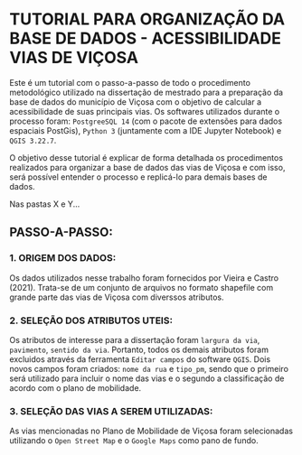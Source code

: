 # TUTORIAL PARA ORGANIZAÇÃO DA BASE DE DADOS - ACESSIBILIDADE VIAS DE VIÇOSA
Este é um tutorial com o passo-a-passo de todo o procedimento metodológico utilizado na dissertação de mestrado para a preparação da base de dados do município de Viçosa com o objetivo de calcular a acessibilidade de suas principais vias. Os softwares utilizados durante o processo foram: `PostgreeSQL 14` (com o pacote de extensões para dados espaciais PostGis), `Python 3` (juntamente com a IDE Jupyter Notebook) e `QGIS 3.22.7`.

O objetivo desse tutorial é explicar de forma detalhada os procedimentos realizados para organizar a base de dados das vias de Viçosa e com isso, será possível entender o processo e replicá-lo para demais bases de dados.

Nas pastas X e Y...

## PASSO-A-PASSO:

### **1. ORIGEM DOS DADOS:**

Os dados utilizados nesse trabalho foram fornecidos por Vieira e Castro (2021). Trata-se de um conjunto de arquivos no formato shapefile com grande parte das vias de Viçosa com diverssos atributos.

### **2. SELEÇÃO DOS ATRIBUTOS UTEIS:**

Os atributos de interesse para a dissertação foram `largura da via`, `pavimento`, `sentido da via`. Portanto, todos os demais atributos foram excluidos através da ferramenta `Editar campos` do software `QGIS`. Dois novos campos foram criados: `nome da rua` e `tipo_pm`, sendo que o primeiro será utilizado para incluir o nome das vias e o segundo a classificação de acordo com o plano de mobilidade.

### **3. SELEÇÃO DAS VIAS A SEREM UTILIZADAS:**
As vias mencionadas no Plano de Mobilidade de Viçosa foram selecionadas utilizando o `Open Street Map` e o `Google Maps` como pano de fundo. 
